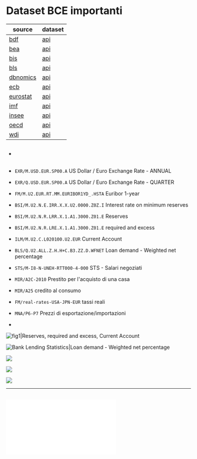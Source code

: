 # Dataset BCE importanti


| source                                         | dataset                                            |
| ---------------------------------------------- | -------------------------------------------------- |
| [bdf](https://fgeerolf.com/data/bdf)           | [api](https://fgeerolf.com/data/bdf/api.html)      |
| [bea](https://fgeerolf.com/data/bea)           | [api](https://fgeerolf.com/data/bea/api.html)      |
| [bis](https://fgeerolf.com/data/bis)           | [api](https://fgeerolf.com/data/bis/api.html)      |
| [bls](https://fgeerolf.com/data/bls)           | [api](https://fgeerolf.com/data/bls/api.html)      |
| [dbnomics](https://fgeerolf.com/data/dbnomics) | [api](https://fgeerolf.com/data/dbnomics/api.html) |
| [ecb](https://fgeerolf.com/data/ecb)           | [api](https://fgeerolf.com/data/ecb/api.html)      |
| [eurostat](https://fgeerolf.com/data/eurostat) | [api](https://fgeerolf.com/data/eurostat/api.html) |
| [imf](https://fgeerolf.com/data/imf)           | [api](https://fgeerolf.com/data/imf/api.html)      |
| [insee](https://fgeerolf.com/data/insee)       | [api](https://fgeerolf.com/data/insee/api.html)    |
| [oecd](https://fgeerolf.com/data/oecd)         | [api](https://fgeerolf.com/data/oecd/api.html)     |
| [wdi](https://fgeerolf.com/data/wdi)           | [api](https://fgeerolf.com/data/wdi/api.html)      |

- ## 

- `EXR/M.USD.EUR.SP00.A`                             US Dollar / Euro Exchange Rate - ANNUAL
- `EXR/Q.USD.EUR.SP00.A`                             US Dollar / Euro Exchange Rate - QUARTER
- `FM/M.U2.EUR.RT.MM.EURIBOR1YD_.HSTA`    Euribor 1-year
- `BSI/M.U2.N.E.IRR.X.X.U2.0000.Z0Z.I`    Interest rate on minimum reserves
- `BSI/M.U2.N.R.LRR.X.1.A1.3000.Z01.E`    Reserves
- `BSI/M.U2.N.R.LRE.X.1.A1.3000.Z01.E`    required and excess
- `ILM/M.U2.C.L020100.U2.EUR`                    Current Account
- `BLS/Q.U2.ALL.Z.H.H+C.B3.ZZ.D.WFNET`    Loan demand - Weighted net percentage
- `STS/M-I8-N-UNEH-RTT000-4-000`              STS - Salari negoziati
- `MIR/A2C-2010`                                          Prestito per l'acquisto di una casa
- `MIR/A25`                                                   credito al consumo
- `FM/real-rates-USA-JPN-EUR`                   tassi reali
- `MNA/P6-P7`                                               Prezzi di esportazione/importazioni
- 






![fig1|Reserves, required and excess, Current Account](https://fgeerolf.com/data/ecb/api_files/figure-html/required-excess-reserves-current-account-1.png)

![Bank Lending Statistics|Loan demand - Weighted net percentage](https://fgeerolf.com/data/ecb/api_files/figure-html/BLS.Q.U2.ALL.Z.H.H-C.B3.ZZ.D.WFNET-1.png)

![](https://fgeerolf.com/data/ecb/MIR_files/figure-html/A2C-2010-1.png)

![](https://fgeerolf.com/data/ecb/MIR_files/figure-html/A25-1.png)

![](https://fgeerolf.com/data/ecb/MNA_files/figure-html/P6-P7-1.png)



---
## ![BCE - Tutti i set di dati 1](BCE%20-%20Tutti%20i%20set%20di%20dati%201.md)